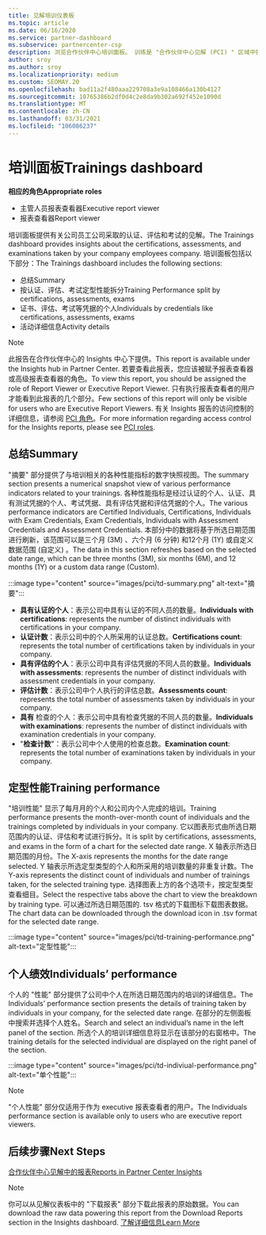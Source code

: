 ```yaml
---
title: 见解培训仪表板
ms.topic: article
ms.date: 06/16/2020
ms.service: partner-dashboard
ms.subservice: partnercenter-csp
description: 浏览合作伙伴中心培训面板。 训练是 "合作伙伴中心见解 (PCI) " 区域中提供的报表之一。
author: sroy
ms.author: sroy
ms.localizationpriority: medium
ms.custom: SEOMAY.20
ms.openlocfilehash: bad11a2f480aaa229708a3e9a108466a130b4127
ms.sourcegitcommit: 10765386b2df0d4c2e8da9b302a692f452e1090d
ms.translationtype: MT
ms.contentlocale: zh-CN
ms.lasthandoff: 03/31/2021
ms.locfileid: "106086237"
---
```

# <a name="trainings-dashboard"></a><span data-ttu-id="613b9-104">培训面板</span><span class="sxs-lookup"><span data-stu-id="613b9-104">Trainings dashboard</span></span>

<span data-ttu-id="613b9-105">**相应的角色**</span><span class="sxs-lookup"><span data-stu-id="613b9-105">**Appropriate roles**</span></span>

- <span data-ttu-id="613b9-106">主管人员报表查看器</span><span class="sxs-lookup"><span data-stu-id="613b9-106">Executive report viewer</span></span>
- <span data-ttu-id="613b9-107">报表查看器</span><span class="sxs-lookup"><span data-stu-id="613b9-107">Report viewer</span></span>

<span data-ttu-id="613b9-108">培训面板提供有关公司员工公司采取的认证、评估和考试的见解。</span><span class="sxs-lookup"><span data-stu-id="613b9-108">The Trainings dashboard provides insights about the certifications, assessments, and examinations taken by your company employees company.</span></span> <span data-ttu-id="613b9-109">培训面板包括以下部分：</span><span class="sxs-lookup"><span data-stu-id="613b9-109">The Trainings dashboard includes the following sections:</span></span>

- <span data-ttu-id="613b9-110">总结</span><span class="sxs-lookup"><span data-stu-id="613b9-110">Summary</span></span>
- <span data-ttu-id="613b9-111">按认证、评估、考试定型性能拆分</span><span class="sxs-lookup"><span data-stu-id="613b9-111">Training Performance split by certifications, assessments, exams</span></span>
- <span data-ttu-id="613b9-112">证书、评估、考试等凭据的个人</span><span class="sxs-lookup"><span data-stu-id="613b9-112">Individuals by credentials like certifications, assessments, exams</span></span>
- <span data-ttu-id="613b9-113">活动详细信息</span><span class="sxs-lookup"><span data-stu-id="613b9-113">Activity details</span></span>

>[!NOTE] 
><span data-ttu-id="613b9-114">此报告在合作伙伴中心的 Insights 中心下提供。</span><span class="sxs-lookup"><span data-stu-id="613b9-114">This report is available under the Insights hub in Partner Center.</span></span> <span data-ttu-id="613b9-115">若要查看此报表，您应该被赋予报表查看器或高级报表查看器的角色。</span><span class="sxs-lookup"><span data-stu-id="613b9-115">To view this report, you should be assigned the role of Report Viewer or Executive Report Viewer.</span></span> <span data-ttu-id="613b9-116">只有执行报表查看者的用户才能看到此报表的几个部分。</span><span class="sxs-lookup"><span data-stu-id="613b9-116">Few sections of this report will only be visible for users who are Executive Report Viewers.</span></span> <span data-ttu-id="613b9-117">有关 Insights 报告的访问控制的详细信息，请参阅 [PCI 角色](pci-roles.md)。</span><span class="sxs-lookup"><span data-stu-id="613b9-117">For more information regarding access control for the Insights reports, please see [PCI roles](pci-roles.md).</span></span>

## <a name="summary"></a><span data-ttu-id="613b9-118">总结</span><span class="sxs-lookup"><span data-stu-id="613b9-118">Summary</span></span>

<span data-ttu-id="613b9-119">"摘要" 部分提供了与培训相关的各种性能指标的数字快照视图。</span><span class="sxs-lookup"><span data-stu-id="613b9-119">The summary section presents a numerical snapshot view of various performance indicators related to your trainings.</span></span> <span data-ttu-id="613b9-120">各种性能指标是经过认证的个人、认证、具有测试凭据的个人、考试凭据、具有评估凭据和评估凭据的个人。</span><span class="sxs-lookup"><span data-stu-id="613b9-120">The various performance indicators are Certified Individuals, Certifications, Individuals with Exam Credentials, Exam Credentials, Individuals with Assessment Credentials and Assessment Credentials.</span></span> <span data-ttu-id="613b9-121">本部分中的数据将基于所选日期范围进行刷新，该范围可以是三个月 (3M) 、六个月 (6 分钟) 和12个月 (1Y) 或自定义数据范围 (自定义) 。</span><span class="sxs-lookup"><span data-stu-id="613b9-121">The data in this section refreshes based on the selected date range, which can be three months (3M), six months (6M), and 12 months (1Y) or a custom data range (Custom).</span></span> 

:::image type="content" source="images/pci/td-summary.png" alt-text="摘要":::

- <span data-ttu-id="613b9-123">**具有认证的个人**：表示公司中具有认证的不同人员的数量。</span><span class="sxs-lookup"><span data-stu-id="613b9-123">**Individuals with certifications**: represents the number of distinct individuals with certifications in your company.</span></span>
- <span data-ttu-id="613b9-124">**认证计数**：表示公司中的个人所采用的认证总数。</span><span class="sxs-lookup"><span data-stu-id="613b9-124">**Certifications count**: represents the total number of certifications taken by individuals in your company.</span></span>
- <span data-ttu-id="613b9-125">**具有评估的个人**：表示公司中具有评估凭据的不同人员的数量。</span><span class="sxs-lookup"><span data-stu-id="613b9-125">**Individuals with assessments**: represents the number of distinct individuals with assessment credentials in your company.</span></span> 
- <span data-ttu-id="613b9-126">**评估计数**：表示公司中个人执行的评估总数。</span><span class="sxs-lookup"><span data-stu-id="613b9-126">**Assessments count**: represents the total number of assessments taken by individuals in your company.</span></span>
- <span data-ttu-id="613b9-127">**具有** 检查的个人：表示公司中具有检查凭据的不同人员的数量。</span><span class="sxs-lookup"><span data-stu-id="613b9-127">**Individuals with examinations**: represents the number of distinct individuals with examination credentials in your company.</span></span> 
- <span data-ttu-id="613b9-128">"**检查计数**"：表示公司中个人使用的检查总数。</span><span class="sxs-lookup"><span data-stu-id="613b9-128">**Examination count**: represents the total number of examinations taken by individuals in your company.</span></span>

## <a name="training-performance"></a><span data-ttu-id="613b9-129">定型性能</span><span class="sxs-lookup"><span data-stu-id="613b9-129">Training performance</span></span>

<span data-ttu-id="613b9-130">"培训性能" 显示了每月月的个人和公司内个人完成的培训。</span><span class="sxs-lookup"><span data-stu-id="613b9-130">Training performance presents the month-over-month count of individuals and the trainings completed by individuals in your company.</span></span> <span data-ttu-id="613b9-131">它以图表形式由所选日期范围内的认证、评估和考试进行拆分。</span><span class="sxs-lookup"><span data-stu-id="613b9-131">It is split by certifications, assessments, and exams in the form of a chart for the selected date range.</span></span> <span data-ttu-id="613b9-132">X 轴表示所选日期范围的月份。</span><span class="sxs-lookup"><span data-stu-id="613b9-132">The X-axis represents the months for the date range selected.</span></span> <span data-ttu-id="613b9-133">Y 轴表示所选定型类型的个人和所采用的培训数量的非重复计数。</span><span class="sxs-lookup"><span data-stu-id="613b9-133">The Y-axis represents the distinct count of individuals and number of trainings taken, for the selected training type.</span></span> <span data-ttu-id="613b9-134">选择图表上方的各个选项卡，按定型类型查看细目。</span><span class="sxs-lookup"><span data-stu-id="613b9-134">Select the respective tabs above the chart to view the breakdown by training type.</span></span> <span data-ttu-id="613b9-135">可以通过所选日期范围的. tsv 格式的下载图标下载图表数据。</span><span class="sxs-lookup"><span data-stu-id="613b9-135">The chart data can be downloaded through the download icon in .tsv format for the selected date range.</span></span>

:::image type="content" source="images/pci/td-training-performance.png" alt-text="定型性能":::

## <a name="individuals-performance"></a><span data-ttu-id="613b9-137">个人绩效</span><span class="sxs-lookup"><span data-stu-id="613b9-137">Individuals’ performance</span></span>

<span data-ttu-id="613b9-138">个人的 "性能" 部分提供了公司中个人在所选日期范围内的培训的详细信息。</span><span class="sxs-lookup"><span data-stu-id="613b9-138">The Individuals’ performance section presents the details of training taken by individuals in your company, for the selected date range.</span></span> <span data-ttu-id="613b9-139">在部分的左侧面板中搜索并选择个人姓名。</span><span class="sxs-lookup"><span data-stu-id="613b9-139">Search and select an individual’s name in the left panel of the section.</span></span> <span data-ttu-id="613b9-140">所选个人的培训详细信息将显示在该部分的右窗格中。</span><span class="sxs-lookup"><span data-stu-id="613b9-140">The training details for the selected individual are displayed on the right panel of the section.</span></span>

:::image type="content" source="images/pci/td-indiviual-performance.png" alt-text="单个性能":::

>[!NOTE] 
> <span data-ttu-id="613b9-142">"个人性能" 部分仅适用于作为 executive 报表查看者的用户。</span><span class="sxs-lookup"><span data-stu-id="613b9-142">The Individuals performance section is available only to users who are executive report viewers.</span></span> 

## <a name="next-steps"></a><span data-ttu-id="613b9-143">后续步骤</span><span class="sxs-lookup"><span data-stu-id="613b9-143">Next Steps</span></span>

[<span data-ttu-id="613b9-144">合作伙伴中心见解中的报表</span><span class="sxs-lookup"><span data-stu-id="613b9-144">Reports in Partner Center Insights</span></span>](partner-center-insights.md)

>[!NOTE] 
> <span data-ttu-id="613b9-145">你可以从见解仪表板中的 "下载报表" 部分下载此报表的原始数据。</span><span class="sxs-lookup"><span data-stu-id="613b9-145">You can download the raw data powering this report from the Download Reports section in the Insights dashboard.</span></span> [<span data-ttu-id="613b9-146">了解详细信息</span><span class="sxs-lookup"><span data-stu-id="613b9-146">Learn More</span></span>](pci-download-reports.md)